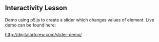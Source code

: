 ## Interactivity Lesson

Demo using p5.js to create a slider which changes values of element. Live demo can be found here:

http://digitalartcrew.com/slider-demo/
